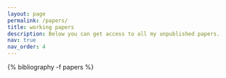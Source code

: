 ```yaml
---
layout: page
permalink: /papers/
title: working papers
description: Below you can get access to all my unpublished papers. 
nav: true
nav_order: 4
---
```


<!-- _pages/publications.md -->
<div class="publications">

{% bibliography -f papers %}

</div>


